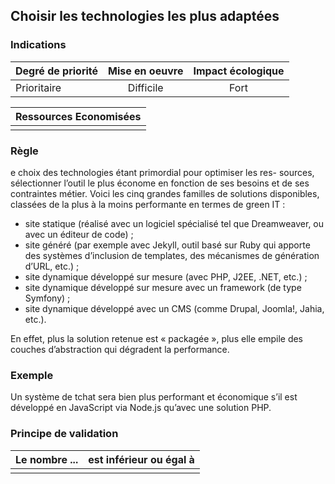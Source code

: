 ## Choisir les technologies les plus adaptées
### Indications
| Degré de priorité |      Mise en oeuvre       |  Impact écologique    | 
|-------------------|:-------------------------:|:---------------------:|
|  Prioritaire      |   Difficile               |  Fort                 | 


|Ressources Economisées                                      |
|:----------------------------------------------------------:|
|    |

### Règle
e choix des technologies étant primordial pour optimiser les res- sources, sélectionner l’outil le plus économe en fonction de ses besoins et de ses contraintes métier.
Voici les cinq grandes familles de solutions disponibles, classées de la plus à la moins performante en termes de green IT :
 - site statique (réalisé avec un logiciel spécialisé tel que Dreamweaver, ou avec un éditeur de code) ;
 - site généré (par exemple avec Jekyll, outil basé sur Ruby qui apporte des systèmes d’inclusion de templates, des mécanismes de génération d’URL, etc.) ;
 - site dynamique développé sur mesure (avec PHP, J2EE, .NET, etc.) ;
 - site dynamique développé sur mesure avec un framework (de type Symfony) ;
 - site dynamique développé avec un CMS (comme Drupal, Joomla!, Jahia, etc.).

En effet, plus la solution retenue est « packagée », plus elle empile des couches d’abstraction qui dégradent la performance.

### Exemple
Un système de tchat sera bien plus performant et économique s’il est développé en JavaScript via Node.js qu’avec une solution PHP.

### Principe de validation

| Le nombre ...     | est inférieur ou égal à   |  
|-------------------|:-------------------------:|
|   |   |

